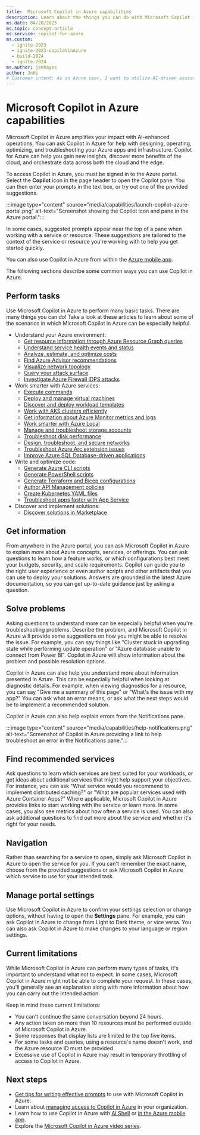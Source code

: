 ```yaml
---
title:  Microsoft Copilot in Azure capabilities
description: Learn about the things you can do with Microsoft Copilot in Azure.
ms.date: 04/28/2025
ms.topic: concept-article
ms.service: copilot-for-azure
ms.custom:
  - ignite-2023
  - ignite-2023-copilotinAzure
  - build-2024
  - ignite-2024
ms.author: jenhayes
author: JnHs
# Customer intent: As an Azure user, I want to utilize AI-driven assistance in Azure operations, so that I can optimize my app management, enhance troubleshooting, and efficiently navigate Azure services for improved performance and insights.
---
```


# Microsoft Copilot in Azure capabilities

Microsoft Copilot in Azure amplifies your impact with AI-enhanced operations. You can ask Copilot in Azure for help with designing, operating, optimizing, and troubleshooting your Azure apps and infrastructure. Copilot for Azure can help you gain new insights, discover more benefits of the cloud, and orchestrate data across both the cloud and the edge.

To access Copilot in Azure, you must be signed in to the Azure portal. Select the **Copilot** icon in the page header to open the Copilot pane. You can then enter your prompts in the text box, or try out one of the provided suggestions.

:::image type="content" source="media/capabilities/launch-copilot-azure-portal.png" alt-text="Screenshot showing the Copilot icon and pane in the Azure portal.":::

In some cases, suggested prompts appear near the top of a pane when working with a service or resource. These suggestions are tailored to the context of the service or resource you're working with to help you get started quickly.

You can also use Copilot in Azure from within the [Azure mobile app](../azure-portal/mobile-app/microsoft-copilot-in-azure.md).

The following sections describe some common ways you can use Copilot in Azure.

## Perform tasks

Use Microsoft Copilot in Azure to perform many basic tasks. There are many things you can do! Take a look at these articles to learn about some of the scenarios in which Microsoft Copilot in Azure can be especially helpful.

- Understand your Azure environment:
  - [Get resource information through Azure Resource Graph queries](get-information-resource-graph.md)
  - [Understand service health events and status](understand-service-health.md)
  - [Analyze, estimate, and optimize costs](analyze-cost-management.md)
  - [Find Azure Advisor recommendations](find-recommendations-advisor.md)
  - [Visualize network topology](visualize-network-topology.md)
  - [Query your attack surface](query-attack-surface.md)
  - [Investigate Azure Firewall IDPS attacks](/azure/firewall/firewall-copilot)
- Work smarter with Azure services:
  - [Execute commands](execute-commands.md)
  - [Deploy and manage virtual machines](deploy-vms-effectively.md)
  - [Discover and deploy workload templates](deploy-workload-templates.md)
  - [Work with AKS clusters efficiently](work-aks-clusters.md)
  - [Get information about Azure Monitor metrics and logs](get-monitoring-information.md)
  - [Work smarter with Azure Local](work-smarter-edge.md)
  - [Manage and troubleshoot storage accounts](improve-storage-accounts.md)
  - [Troubleshoot disk performance](troubleshoot-disk-performance.md)
  - [Design, troubleshoot, and secure networks](network-management.md)
  - [Troubleshoot Azure Arc extension issues](troubleshoot-arc-extension.md)
  - [Improve Azure SQL Database-driven applications](/azure/azure-sql/copilot/copilot-azure-sql-overview#microsoft-copilot-for-azure-enhanced-scenarios)
- Write and optimize code:
  - [Generate Azure CLI scripts](generate-cli-scripts.md)
  - [Generate PowerShell scripts](generate-powershell-scripts.md)
  - [Generate Terraform and Bicep configurations](generate-terraform-configurations.md)
  - [Author API Management policies](author-api-management-policies.md)
  - [Create Kubernetes YAML files](generate-kubernetes-yaml.md)
  - [Troubleshoot apps faster with App Service](troubleshoot-app-service.md)
- Discover and implement solutions:
  - [Discover solutions in Marketplace](discovery-plugin-marketplace.md)

## Get information

From anywhere in the Azure portal, you can ask Microsoft Copilot in Azure to explain more about Azure concepts, services, or offerings. You can ask questions to learn how a feature works, or which configurations best meet your budgets, security, and scale requirements. Copilot can guide you to the right user experience or even author scripts and other artifacts that you can use to deploy your solutions. Answers are grounded in the latest Azure documentation, so you can get up-to-date guidance just by asking a question.

## Solve problems

Asking questions to understand more can be especially helpful when you're troubleshooting problems. Describe the problem, and Microsoft Copilot in Azure will provide some suggestions on how you might be able to resolve the issue. For example, you can say things like "Cluster stuck in upgrading state while performing update operation" or "Azure database unable to connect from Power BI". Copilot in Azure will show information about the problem and possible resolution options.

Copilot in Azure can also help you understand more about information presented in Azure. This can be especially helpful when looking at diagnostic details. For example, when viewing diagnostics for a resource, you can say "Give me a summary of this page" or "What's the issue with my app?" You can ask what an error means, or ask what the next steps would be to implement a recommended solution.

Copilot in Azure can also help explain errors from the Notifications pane.

:::image type="content" source="media/capabilities/help-notifications.png" alt-text="Screenshot of Copilot in Azure providing a link to help troubleshoot an error in the Notifications pane.":::

## Find recommended services

Ask questions to learn which services are best suited for your workloads, or get ideas about additional services that might help support your objectives. For instance, you can ask "What service would you recommend to implement distributed caching?" or "What are popular services used with Azure Container Apps?" Where applicable, Microsoft Copilot in Azure provides links to start working with the service or learn more. In some cases, you also see metrics about how often a service is used. You can also ask additional questions to find out more about the service and whether it's right for your needs.

## Navigation

Rather than searching for a service to open, simply ask Microsoft Copilot in Azure to open the service for you. If you can't remember the exact name, choose from the provided suggestions or ask Microsoft Copilot in Azure which service to use for your intended task.

## Manage portal settings

Use Microsoft Copilot in Azure to confirm your settings selection or change options, without having to open the **Settings** pane. For example, you can ask Copilot in Azure to change from Light to Dark theme, or vice versa. You can also ask Copilot in Azure to make changes to your language or region settings.

## Current limitations

While Microsoft Copilot in Azure can perform many types of tasks, it's important to understand what not to expect. In some cases, Microsoft Copilot in Azure might not be able to complete your request. In these cases, you'll generally see an explanation along with more information about how you can carry out the intended action.

Keep in mind these current limitations:

- You can't continue the same conversation beyond 24 hours.
- Any action taken on more than 10 resources must be performed outside of Microsoft Copilot in Azure.
- Some responses that display lists are limited to the top five items.
- For some tasks and queries, using a resource's name doesn't work, and the Azure resource ID must be provided.
- Excessive use of Copilot in Azure may result in temporary throttling of access to Copilot in Azure.

## Next steps

- [Get tips for writing effective prompts](write-effective-prompts.md) to use with Microsoft Copilot in Azure.
- Learn about [managing access to Copilot in Azure](manage-access.md) in your organization.
- Learn how to use Copilot in Azure with [AI Shell](ai-shell-overview.md) or [in the Azure mobile app](/azure/azure-portal/mobile-app/microsoft-copilot-in-azure).
- Explore the [Microsoft Copilot in Azure video series](/shows/microsoft-copilot-in-azure/).
